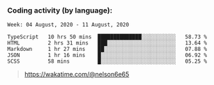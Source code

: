### Coding activity (by language):

<!--START_SECTION:waka-->
```text
Week: 04 August, 2020 - 11 August, 2020

TypeScript   10 hrs 50 mins  ██████████████░░░░░░░░░░░   58.73 % 
HTML         2 hrs 31 mins   ███░░░░░░░░░░░░░░░░░░░░░░   13.64 % 
Markdown     1 hr 27 mins    ██░░░░░░░░░░░░░░░░░░░░░░░   07.88 % 
JSON         1 hr 16 mins    █░░░░░░░░░░░░░░░░░░░░░░░░   06.92 % 
SCSS         58 mins         █░░░░░░░░░░░░░░░░░░░░░░░░   05.25 %
```
<!--END_SECTION:waka-->

> https://wakatime.com/@nelson6e65
